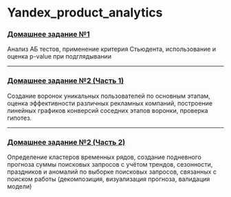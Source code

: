 # Yandex_product_analytics

### [Домашнее задание №1](https://github.com/deouron/Yandex_product_analytics/blob/main/Домашнее%20задание%201%20(AB%20тесты)/hse-hw-1.ipynb)

Анализ АБ тестов, применение критерия Стьюдента, использование и оценка p-value при подглядывании

---

### [Домашнее задание №2 (Часть 1)](https://github.com/deouron/Yandex_product_analytics/blob/main/Домашнее%20задание%202%20(воронки%2C%20прогнозирование)/Часть%201/homework2.ipynb)

Создание воронок уникальных пользователей по основным этапам, оценка эффективности различных рекламных компаний,
построение линейных графиков конверсий соседних этапов воронки, проверка гипотез.

---

### [Домашнее задание №2 (Часть 2)](https://github.com/deouron/Yandex_product_analytics/blob/main/Домашнее%20задание%202%20(воронки%2C%20прогнозирование)/Часть%202/hse-homework-2.2.ipynb)

Определение кластеров временных рядов, создание подневного прогноза суммы поисковых запросов с учётом трендов, сезонности, 
праздников и аномалий по выборке поисковых запросов, связанных с поиском работы (декомпозиция, визуализация прогноза, валидация 
модели)
